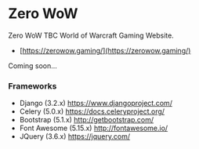 # Zero WoW

Zero WoW TBC World of Warcraft Gaming Website.

- [https://zerowow.gaming/](https://zerowow.gaming/)

Coming soon...

### Frameworks

- Django (3.2.x) https://www.djangoproject.com/
- Celery (5.0.x) https://docs.celeryproject.org/
- Bootstrap (5.1.x) http://getbootstrap.com/
- Font Awesome (5.15.x) http://fontawesome.io/
- JQuery (3.6.x) https://jquery.com/
